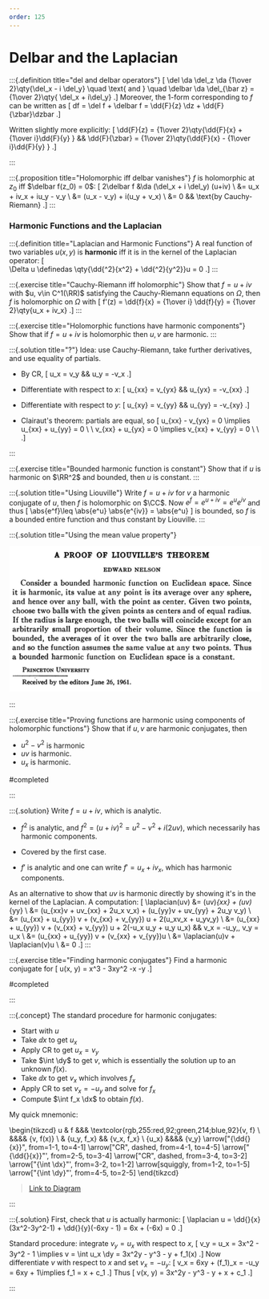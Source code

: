 ```yaml
---
order: 125
---
```


# Delbar and the Laplacian

:::{.definition title="del and delbar operators"}
\[
\del \da \del_z \da {1\over 2}\qty{\del_x - i \del_y}
\quad
\text{ and }
\quad
\delbar
\da \del_{\bar z}
={1\over 2}\qty{ \del_x + i\del_y}
.\]
Moreover, the 1-form corresponding to $f$ can be written as 
\[
df = \del f + \delbar f = \dd{F}{z} \dz + \dd{F}{\zbar}\dzbar
.\]

Written slightly more explicitly:
\[
\dd{F}{z} = {1\over 2}\qty{\dd{F}{x} + {1\over i}\dd{F}{y} } && 
\dd{F}{\zbar} = {1\over 2}\qty{\dd{F}{x} - {1\over i}\dd{F}{y} } 
.\]

:::

:::{.proposition title="Holomorphic iff delbar vanishes"}
$f$ is holomorphic at $z_0$ iff $\delbar f(z_0) = 0$:
\[
2\delbar f 
&\da (\del_x + i \del_y) (u+iv) \\
&= u_x + iv_x + iu_y - v_y \\
&= (u_x - v_y) + i(u_y + v_x) \\
&= 0 && \text{by Cauchy-Riemann}
.\]
:::

### Harmonic Functions and the Laplacian

:::{.definition title="Laplacian and Harmonic Functions"}
A real function of two variables $u(x, y)$ is **harmonic** iff it is in the kernel of the Laplacian operator:
\[  
\Delta u \definedas \qty{\dd{^2}{x^2} + \dd{^2}{y^2}}u = 0
.\]
:::

:::{.exercise title="Cauchy-Riemann iff holomorphic"}
Show that $f = u+iv$ with $u, v\in C^1(\RR)$ satisfying the Cauchy-Riemann equations on $\Omega$, then $f$ is holomorphic on $\Omega$ with
\[
f'(z) = \dd{f}{x} = {1\over i} \dd{f}{y} = {1\over 2}\qty{u_x + iv_x}
.\]
:::

:::{.exercise title="Holomorphic functions have harmonic components"}
Show that if $f = u+iv$ is holomorphic then $u, v$ are harmonic.
:::

:::{.solution title="?"}
Idea: use Cauchy-Riemann, take further derivatives, and use equality of partials.

- By CR, 
\[
u_x = v_y && u_y = -v_x
.\]

- Differentiate with respect to $x$: 
\[
u_{xx} = v_{yx} && u_{yx} = -v_{xx}
.\]
- Differentiate with respect to $y$:
\[
u_{xy} = v_{yy} && u_{yy} = -v_{xy}
.\]
- Clairaut's theorem: partials are equal, so
\[
u_{xx} - v_{yx} = 0 \implies u_{xx} + u_{yy} = 0 \\ \\
v_{xx} + u_{yx} = 0 \implies v_{xx} + v_{yy} = 0 \\ \\
.\]



:::

:::{.exercise title="Bounded harmonic function is constant"}
Show that if $u$ is harmonic on $\RR^2$ and bounded, then $u$ is constant.
:::

:::{.solution title="Using Liouville"}
Write $f=u+iv$ for $v$ a harmonic conjugate of $u$, then $f$ is holomorphic on $\CC$.
Now $e^f = e^{u+iv} = e^u e^{iv}$ and thus 
\[
\abs{e^f}\leq \abs{e^u} \abs{e^{iv}} = \abs{e^u}
\]
is bounded, so $f$ is a bounded entire function and thus constant by Liouville.
:::

:::{.solution title="Using the mean value property"}

![](figures/2021-12-19_20-20-29.png)

:::

:::{.exercise title="Proving functions are harmonic using components of holomorphic functions"}
Show that if $u,v$ are harmonic conjugates, then

- $u^2-v^2$ is harmonic
- $uv$ is harmonic.
- $u_x$ is harmonic.

#completed

:::

:::{.solution}
Write $f=u+iv$, which is analytic.

- $f^2$ is analytic, and $f^2 = (u+iv)^2 = u^2 - v^2 + i (2uv)$, which necessarily has harmonic components.

- Covered by the first case.

- $f'$ is analytic and one can write $f' = u_x + iv_x$, which has harmonic components.

As an alternative to show that $uv$ is harmonic directly by showing it's in the kernel of the Laplacian.
A computation:
\[
\laplacian(uv) 
&= (uv)_{xx} + (uv)_{yy} \\
&= (u_{xx}v + uv_{xx} + 2u_x v_x) + (u_{yy}v + uv_{yy} + 2u_y v_y) \\
&= (u_{xx} + u_{yy}) v + (v_{xx} + v_{yy}) u + 2(u_xv_x + u_yv_y) \\
&= (u_{xx} + u_{yy}) v + (v_{xx} + v_{yy}) u + 2(-u_x u_y + u_y u_x) && v_x = -u_y,\, v_y = u_x \\
&= (u_{xx} + u_{yy}) v + (v_{xx} + v_{yy})u  \\
&= \laplacian(u)v + \laplacian(v)u \\
&= 0
.\]
:::

:::{.exercise title="Finding harmonic conjugates"}
Find a harmonic conjugate for
\[
u(x, y) = x^3 - 3xy^2 -x -y
.\]

#completed

:::

:::{.concept}
The standard procedure for harmonic conjugates:

- Start with $u$
- Take $\dd{}{x}$ to get $u_x$
- Apply CR to get $u_x = v_y$
- Take $\int \dy$ to get $v$, which is essentially the solution up to an unknown $f(x)$.
- Take $\dd{}{x}$ to get $v_x$ which involves $f_x$
- Apply CR to set $v_x = -u_y$ and solve for $f_x$
- Compute $\int f_x \dx$ to obtain $f(x)$.

My quick mnemonic:

\begin{tikzcd}
	u & f &&& \textcolor{rgb,255:red,92;green,214;blue,92}{v, f} \\
	&&&& {v, f(x)} \\
	& {u_y, f_x} && {v_x, f_x} \\
	{u_x} &&&& {v_y}
	\arrow["{\dd{}{x}}", from=1-1, to=4-1]
	\arrow["CR", dashed, from=4-1, to=4-5]
	\arrow["{\dd{}{x}}"', from=2-5, to=3-4]
	\arrow["CR", dashed, from=3-4, to=3-2]
	\arrow["{\int \dx}"', from=3-2, to=1-2]
	\arrow[squiggly, from=1-2, to=1-5]
	\arrow["{\int \dy}"', from=4-5, to=2-5]
\end{tikzcd}

> [Link to Diagram](https://q.uiver.app/?q=WzAsOCxbMCwwLCJ1Il0sWzAsMywidV94Il0sWzQsMywidl95Il0sWzQsMSwidiwgZih4KSJdLFszLDIsInZfeCwgZl94Il0sWzEsMiwidV95LCBmX3giXSxbMSwwLCJmIl0sWzQsMCwidiwgZiIsWzEyMCw2MCw2MCwxXV0sWzAsMSwiXFxkZHt9e3h9Il0sWzEsMiwiQ1IiLDAseyJzdHlsZSI6eyJib2R5Ijp7Im5hbWUiOiJkYXNoZWQifX19XSxbMyw0LCJcXGRke317eH0iLDJdLFs0LDUsIkNSIiwwLHsic3R5bGUiOnsiYm9keSI6eyJuYW1lIjoiZGFzaGVkIn19fV0sWzUsNiwiXFxpbnQgXFxkeCIsMl0sWzYsNywiIiwwLHsic3R5bGUiOnsiYm9keSI6eyJuYW1lIjoic3F1aWdnbHkifX19XSxbMiwzLCJcXGludCBcXGR5IiwyXV0=)

:::

:::{.solution}
First, check that $u$ is actually harmonic: 
\[
\laplacian u = \dd{}{x}(3x^2-3y^2-1) + \dd{}{y}(-6xy - 1) = 6x + (-6x) = 0
.\]

Standard procedure: integrate $v_y=u_x$ with respect to $x$,
\[
v_y = u_x = 3x^2 - 3y^2 - 1 \implies 
v = \int u_x \dy = 3x^2y - y^3 - y + f_1(x)
.\]
Now differentiate $v$ with respect to $x$ and set $v_x = -u_y$:
\[
v_x = 6xy + (f_1)_x = -u_y = 6xy + 1\implies f_1 = x + c_1
.\]
Thus
\[
v(x, y) = 3x^2y - y^3 - y + x + c_1
.\]

:::

